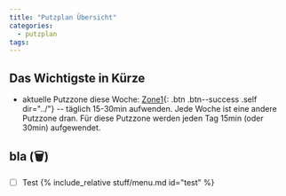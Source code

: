 ```yaml
---
title: "Putzplan Übersicht"
categories:
  - putzplan
tags:
---
```


## Das Wichtigste in Kürze
<!--more-->
* aktuelle Putzzone diese Woche: [Zone<span class="ppzone">1</span>](){: .btn .btn--success .self dir="../"} -- täglich 15-30min aufwenden. Jede Woche ist eine andere Putzzone dran. Für diese Putzzone werden jeden Tag 15min (oder 30min) aufgewendet.

## bla (<span class="ppclear">🗑️</span>)

 - [ ] Test
{%  include_relative stuff/menu.md id="test" %}



<!--stackedit_data:
eyJoaXN0b3J5IjpbMjEzNzQwMTEyMCwtMTUzMTMxNTEyMiwtMT
A2NDE5MzU5NSwxNzc0NzU0NTMyLDc3MzA4NTg4MSwxODU5MjI1
MDE0LC01MzMyMTAwNjIsMTY0ODI1MjIxMSwtMTM4Nzg3MjIyLD
E0ODMzMzQzNjQsMTQ4MzMzNDM2NCwtMTYzNTI1NzA4NywtMTYy
Nzc2OTk5NCwxODU3NDQwNDE3LC05MzIwMzExNjEsLTE0MzQ5NT
gwMjAsLTIwNDY5NTk2NTYsLTIwMTQ0MTU2MjIsLTYwMTMyNjgw
OCwtMTgyNDcwNDQ2MF19
-->